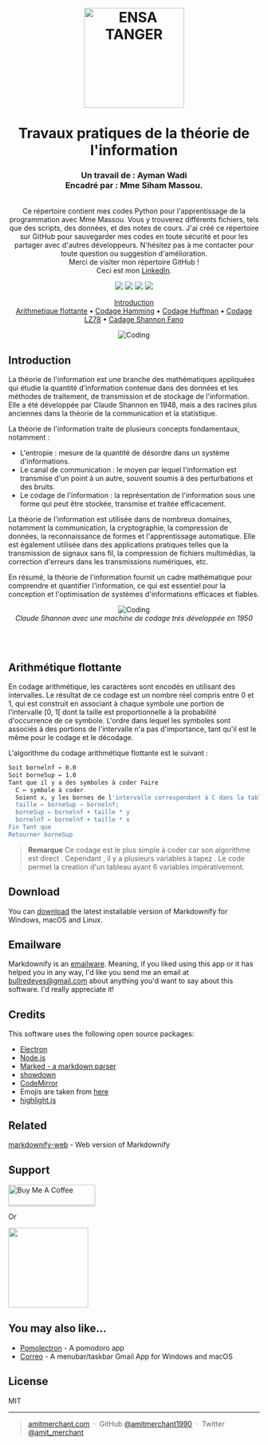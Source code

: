 
<h1 align="center">
  <br>
<img src="https://cdn.discordapp.com/attachments/1122367085260062880/1123021349691068666/ensa_logo.png" alt="ENSA TANGER" width="200"></a>
  <br>
  <br>
 Travaux pratiques de la théorie de l'information
</h1>
<h3 align="center">	
Un travail de : Ayman Wadi 
<br>Encadré par : Mme Siham Massou.
</h3>

<p align="center"> <br>
	Ce répertoire contient mes codes Python pour l'apprentissage de la programmation avec Mme Massou. Vous y trouverez différents fichiers, tels que des scripts, des données, et des notes de cours. J'ai créé ce répertoire sur GitHub pour sauvegarder mes codes en toute sécurité et pour les partager avec d'autres développeurs. N'hésitez pas à me contacter pour toute question ou suggestion d'amélioration.
<br>
Merci de visiter mon répertoire GitHub !
<br>
Ceci est mon <a href="https://www.linkedin.com/in/ayman-wadi/" target="_blank">LinkedIn</a>.
</p>


<p align="center">
  <a>
	<img src="https://img.shields.io/badge/python-3670A0?style=for-the-badge&logo=python&logoColor=ffdd54">
  </a>
  <a>
	<img src="https://img.shields.io/badge/pycharm-143?style=for-the-badge&logo=pycharm&logoColor=black&color=green&labelColor=green">
  </a>
  <a>
	<img src="https://img.shields.io/badge/Visual%20Studio%20Code-0078d7.svg?style=for-the-badge&logo=visual-studio-code&logoColor=white)">
  </a>
  <a>
	<img src="https://img.shields.io/badge/Visual%20Studio-5C2D91.svg?style=for-the-badge&logo=visual-studio&logoColor=white">
  </a>
</p>

<p align="center">
  <a href="#Introduction">Introduction</a>
	<br>
  <a href="#Arithmétique flottante">Arithmetique flottante</a> •
  <a href="#Hamming">Codage Hamming</a> •
  <a href="#Huffman">Codage Huffman</a> •
  <a href="#LZ78">Codage LZ78</a> •
  <a href="#Shannon Fano">Cadage Shannon Fano</a>
</p>

<p align="center">
<img  src="https://media.tenor.com/GfSX-u7VGM4AAAAC/coding.gif" alt="Coding">
</p>

## Introduction

<p>La théorie de l'information est une branche des mathématiques appliquées qui étudie la quantité d'information contenue dans des données et les méthodes de traitement, de transmission et de stockage de l'information. Elle a été développée par Claude Shannon en 1948, mais a des racines plus anciennes dans la théorie de la communication et la statistique.</p>
<p>La théorie de l'information traite de plusieurs concepts fondamentaux, notamment :
	
 - L'entropie : mesure de la quantité de désordre dans un système d'informations.
 - Le canal de communication : le moyen par lequel l'information est transmise d'un point à un autre, souvent soumis à des perturbations et des bruits.
 - Le codage de l'information : la représentation de l'information sous une forme qui peut être stockée, transmise et traitée efficacement.
</p>
<p>La théorie de l'information est utilisée dans de nombreux domaines, notamment la communication, la cryptographie, la compression de données, la reconnaissance de formes et l'apprentissage automatique. Elle est également utilisée dans des applications pratiques telles que la transmission de signaux sans fil, la compression de fichiers multimédias, la correction d'erreurs dans les transmissions numériques, etc.</p>
<p>En résumé, la théorie de l'information fournit un cadre mathématique pour comprendre et quantifier l'information, ce qui est essentiel pour la conception et l'optimisation de systèmes d'informations efficaces et fiables.</p>
<p align="center">
<img  src="https://cdn.discordapp.com/attachments/1122367085260062880/1123234277933465611/rsz_shannon-1200x630-1.jpg" alt="Coding"> <br>
<em> Claude Shannon avec une machine de codage trés développée en 1950 </em>
</p>
<br>
<br>


## Arithmétique flottante

En codage arithmétique, les caractères sont encodés en utilisant des intervalles. Le résultat de ce codage est un nombre réel compris entre 0 et 1, qui est construit en associant à chaque symbole une portion de l'intervalle [0, 1[ dont la taille est proportionnelle à la probabilité d'occurrence de ce symbole. L'ordre dans lequel les symboles sont associés à des portions de l'intervalle n'a pas d'importance, tant qu'il est le même pour le codage et le décodage.

L'algorithme du codage arithmétique flottante est le suivant :
```bash
Soit bornelnf ← 0.0
Soit borneSup ←	1.0
Tant que il y a des symboles à coder Faire
  C ← symbole à coder
  Soient x, y les bornes de l'intervalle correspondant à C dans la table
  taille ← borneSup — bornelnf;
  borneSup ← bornelnf + taille * y
  bornelnf ← bornelnf + taille * x
Fin Tant que
Retourner borneSup
```

> **Remarque**
> Ce codage est le plus simple à coder car son algorithme est direct . Cependant , il y a plusieurs variables à tapez . Le code permet la creation d'un tableau ayant 6 variables impérativement.


## Download

You can [download](https://github.com/amitmerchant1990/electron-markdownify/releases/tag/v1.2.0) the latest installable version of Markdownify for Windows, macOS and Linux.

## Emailware

Markdownify is an [emailware](https://en.wiktionary.org/wiki/emailware). Meaning, if you liked using this app or it has helped you in any way, I'd like you send me an email at <bullredeyes@gmail.com> about anything you'd want to say about this software. I'd really appreciate it!

## Credits

This software uses the following open source packages:

- [Electron](http://electron.atom.io/)
- [Node.js](https://nodejs.org/)
- [Marked - a markdown parser](https://github.com/chjj/marked)
- [showdown](http://showdownjs.github.io/showdown/)
- [CodeMirror](http://codemirror.net/)
- Emojis are taken from [here](https://github.com/arvida/emoji-cheat-sheet.com)
- [highlight.js](https://highlightjs.org/)

## Related

[markdownify-web](https://github.com/amitmerchant1990/markdownify-web) - Web version of Markdownify

## Support

<a href="https://www.buymeacoffee.com/5Zn8Xh3l9" target="_blank"><img src="https://www.buymeacoffee.com/assets/img/custom_images/purple_img.png" alt="Buy Me A Coffee" style="height: 41px !important;width: 174px !important;box-shadow: 0px 3px 2px 0px rgba(190, 190, 190, 0.5) !important;-webkit-box-shadow: 0px 3px 2px 0px rgba(190, 190, 190, 0.5) !important;" ></a>

<p>Or</p> 

<a href="https://www.patreon.com/amitmerchant">
	<img src="https://c5.patreon.com/external/logo/become_a_patron_button@2x.png" width="160">
</a>

## You may also like...

- [Pomolectron](https://github.com/amitmerchant1990/pomolectron) - A pomodoro app
- [Correo](https://github.com/amitmerchant1990/correo) - A menubar/taskbar Gmail App for Windows and macOS

## License

MIT

---

> [amitmerchant.com](https://www.amitmerchant.com) &nbsp;&middot;&nbsp;
> GitHub [@amitmerchant1990](https://github.com/amitmerchant1990) &nbsp;&middot;&nbsp;
> Twitter [@amit_merchant](https://twitter.com/amit_merchant)

